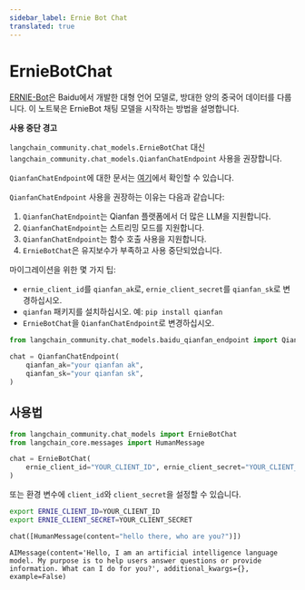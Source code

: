```yaml
---
sidebar_label: Ernie Bot Chat
translated: true
---
```


# ErnieBotChat

[ERNIE-Bot](https://cloud.baidu.com/doc/WENXINWORKSHOP/s/jlil56u11)은 Baidu에서 개발한 대형 언어 모델로, 방대한 양의 중국어 데이터를 다룹니다.
이 노트북은 ErnieBot 채팅 모델을 시작하는 방법을 설명합니다.

**사용 중단 경고**

`langchain_community.chat_models.ErnieBotChat` 대신 `langchain_community.chat_models.QianfanChatEndpoint` 사용을 권장합니다.

`QianfanChatEndpoint`에 대한 문서는 [여기](/docs/integrations/chat/baidu_qianfan_endpoint/)에서 확인할 수 있습니다.

`QianfanChatEndpoint` 사용을 권장하는 이유는 다음과 같습니다:

1. `QianfanChatEndpoint`는 Qianfan 플랫폼에서 더 많은 LLM을 지원합니다.
2. `QianfanChatEndpoint`는 스트리밍 모드를 지원합니다.
3. `QianfanChatEndpoint`는 함수 호출 사용을 지원합니다.
4. `ErnieBotChat`은 유지보수가 부족하고 사용 중단되었습니다.

마이그레이션을 위한 몇 가지 팁:

- `ernie_client_id`를 `qianfan_ak`로, `ernie_client_secret`를 `qianfan_sk`로 변경하십시오.
- `qianfan` 패키지를 설치하십시오. 예: `pip install qianfan`
- `ErnieBotChat`을 `QianfanChatEndpoint`로 변경하십시오.

```python
from langchain_community.chat_models.baidu_qianfan_endpoint import QianfanChatEndpoint

chat = QianfanChatEndpoint(
    qianfan_ak="your qianfan ak",
    qianfan_sk="your qianfan sk",
)
```

## 사용법

```python
from langchain_community.chat_models import ErnieBotChat
from langchain_core.messages import HumanMessage

chat = ErnieBotChat(
    ernie_client_id="YOUR_CLIENT_ID", ernie_client_secret="YOUR_CLIENT_SECRET"
)
```

또는 환경 변수에 `client_id`와 `client_secret`을 설정할 수 있습니다.

```bash
export ERNIE_CLIENT_ID=YOUR_CLIENT_ID
export ERNIE_CLIENT_SECRET=YOUR_CLIENT_SECRET
```

```python
chat([HumanMessage(content="hello there, who are you?")])
```

```output
AIMessage(content='Hello, I am an artificial intelligence language model. My purpose is to help users answer questions or provide information. What can I do for you?', additional_kwargs={}, example=False)
```